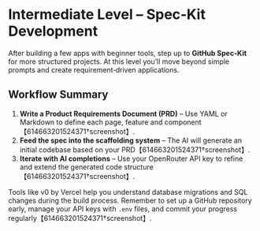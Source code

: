 # Intermediate Level – Spec‑Kit Development

After building a few apps with beginner tools, step up to **GitHub Spec‑Kit** for more structured projects.  At this level you’ll move beyond simple prompts and create requirement‑driven applications.

## Workflow Summary

1. **Write a Product Requirements Document (PRD)** – Use YAML or Markdown to define each page, feature and component【614663201524371†screenshot】.
2. **Feed the spec into the scaffolding system** – The AI will generate an initial codebase based on your PRD【614663201524371†screenshot】.
3. **Iterate with AI completions** – Use your OpenRouter API key to refine and extend the generated code structure【614663201524371†screenshot】.

Tools like v0 by Vercel help you understand database migrations and SQL changes during the build process.  Remember to set up a GitHub repository early, manage your API keys with `.env` files, and commit your progress regularly【614663201524371†screenshot】.
